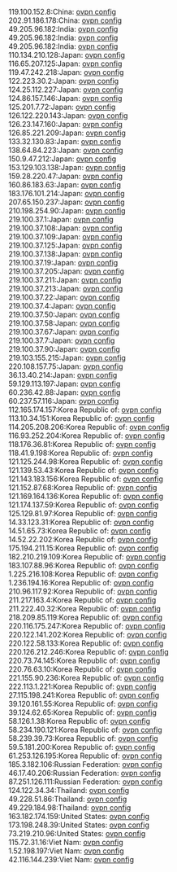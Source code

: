 119.100.152.8:China: [ovpn config](vpn/119_100_152_8.ovpn)  
202.91.186.178:China: [ovpn config](vpn/202_91_186_178.ovpn)  
49.205.96.182:India: [ovpn config](vpn/49_205_96_182.ovpn)  
49.205.96.182:India: [ovpn config](vpn/49_205_96_182.ovpn)  
49.205.96.182:India: [ovpn config](vpn/49_205_96_182.ovpn)  
110.134.210.128:Japan: [ovpn config](vpn/110_134_210_128.ovpn)  
116.65.207.125:Japan: [ovpn config](vpn/116_65_207_125.ovpn)  
119.47.242.218:Japan: [ovpn config](vpn/119_47_242_218.ovpn)  
122.223.30.2:Japan: [ovpn config](vpn/122_223_30_2.ovpn)  
124.25.112.227:Japan: [ovpn config](vpn/124_25_112_227.ovpn)  
124.86.157.146:Japan: [ovpn config](vpn/124_86_157_146.ovpn)  
125.201.7.72:Japan: [ovpn config](vpn/125_201_7_72.ovpn)  
126.122.220.143:Japan: [ovpn config](vpn/126_122_220_143.ovpn)  
126.23.147.160:Japan: [ovpn config](vpn/126_23_147_160.ovpn)  
126.85.221.209:Japan: [ovpn config](vpn/126_85_221_209.ovpn)  
133.32.130.83:Japan: [ovpn config](vpn/133_32_130_83.ovpn)  
138.64.84.223:Japan: [ovpn config](vpn/138_64_84_223.ovpn)  
150.9.47.212:Japan: [ovpn config](vpn/150_9_47_212.ovpn)  
153.129.103.138:Japan: [ovpn config](vpn/153_129_103_138.ovpn)  
159.28.220.47:Japan: [ovpn config](vpn/159_28_220_47.ovpn)  
160.86.183.63:Japan: [ovpn config](vpn/160_86_183_63.ovpn)  
183.176.101.214:Japan: [ovpn config](vpn/183_176_101_214.ovpn)  
207.65.150.237:Japan: [ovpn config](vpn/207_65_150_237.ovpn)  
210.198.254.90:Japan: [ovpn config](vpn/210_198_254_90.ovpn)  
219.100.37.1:Japan: [ovpn config](vpn/219_100_37_1.ovpn)  
219.100.37.108:Japan: [ovpn config](vpn/219_100_37_108.ovpn)  
219.100.37.109:Japan: [ovpn config](vpn/219_100_37_109.ovpn)  
219.100.37.125:Japan: [ovpn config](vpn/219_100_37_125.ovpn)  
219.100.37.138:Japan: [ovpn config](vpn/219_100_37_138.ovpn)  
219.100.37.19:Japan: [ovpn config](vpn/219_100_37_19.ovpn)  
219.100.37.205:Japan: [ovpn config](vpn/219_100_37_205.ovpn)  
219.100.37.211:Japan: [ovpn config](vpn/219_100_37_211.ovpn)  
219.100.37.213:Japan: [ovpn config](vpn/219_100_37_213.ovpn)  
219.100.37.22:Japan: [ovpn config](vpn/219_100_37_22.ovpn)  
219.100.37.4:Japan: [ovpn config](vpn/219_100_37_4.ovpn)  
219.100.37.50:Japan: [ovpn config](vpn/219_100_37_50.ovpn)  
219.100.37.58:Japan: [ovpn config](vpn/219_100_37_58.ovpn)  
219.100.37.67:Japan: [ovpn config](vpn/219_100_37_67.ovpn)  
219.100.37.7:Japan: [ovpn config](vpn/219_100_37_7.ovpn)  
219.100.37.90:Japan: [ovpn config](vpn/219_100_37_90.ovpn)  
219.103.155.215:Japan: [ovpn config](vpn/219_103_155_215.ovpn)  
220.108.157.75:Japan: [ovpn config](vpn/220_108_157_75.ovpn)  
36.13.40.214:Japan: [ovpn config](vpn/36_13_40_214.ovpn)  
59.129.113.197:Japan: [ovpn config](vpn/59_129_113_197.ovpn)  
60.236.42.88:Japan: [ovpn config](vpn/60_236_42_88.ovpn)  
60.237.57.116:Japan: [ovpn config](vpn/60_237_57_116.ovpn)  
112.165.174.157:Korea Republic of: [ovpn config](vpn/112_165_174_157.ovpn)  
113.10.34.151:Korea Republic of: [ovpn config](vpn/113_10_34_151.ovpn)  
114.205.208.206:Korea Republic of: [ovpn config](vpn/114_205_208_206.ovpn)  
116.93.252.204:Korea Republic of: [ovpn config](vpn/116_93_252_204.ovpn)  
118.176.36.81:Korea Republic of: [ovpn config](vpn/118_176_36_81.ovpn)  
118.41.9.198:Korea Republic of: [ovpn config](vpn/118_41_9_198.ovpn)  
121.125.244.98:Korea Republic of: [ovpn config](vpn/121_125_244_98.ovpn)  
121.139.53.43:Korea Republic of: [ovpn config](vpn/121_139_53_43.ovpn)  
121.143.183.156:Korea Republic of: [ovpn config](vpn/121_143_183_156.ovpn)  
121.152.87.68:Korea Republic of: [ovpn config](vpn/121_152_87_68.ovpn)  
121.169.164.136:Korea Republic of: [ovpn config](vpn/121_169_164_136.ovpn)  
121.174.137.59:Korea Republic of: [ovpn config](vpn/121_174_137_59.ovpn)  
125.129.81.97:Korea Republic of: [ovpn config](vpn/125_129_81_97.ovpn)  
14.33.123.31:Korea Republic of: [ovpn config](vpn/14_33_123_31.ovpn)  
14.51.65.73:Korea Republic of: [ovpn config](vpn/14_51_65_73.ovpn)  
14.52.22.202:Korea Republic of: [ovpn config](vpn/14_52_22_202.ovpn)  
175.194.211.15:Korea Republic of: [ovpn config](vpn/175_194_211_15.ovpn)  
182.210.219.109:Korea Republic of: [ovpn config](vpn/182_210_219_109.ovpn)  
183.107.88.96:Korea Republic of: [ovpn config](vpn/183_107_88_96.ovpn)  
1.225.216.108:Korea Republic of: [ovpn config](vpn/1_225_216_108.ovpn)  
1.236.194.16:Korea Republic of: [ovpn config](vpn/1_236_194_16.ovpn)  
210.96.117.92:Korea Republic of: [ovpn config](vpn/210_96_117_92.ovpn)  
211.217.163.4:Korea Republic of: [ovpn config](vpn/211_217_163_4.ovpn)  
211.222.40.32:Korea Republic of: [ovpn config](vpn/211_222_40_32.ovpn)  
218.209.85.119:Korea Republic of: [ovpn config](vpn/218_209_85_119.ovpn)  
220.116.175.247:Korea Republic of: [ovpn config](vpn/220_116_175_247.ovpn)  
220.122.141.202:Korea Republic of: [ovpn config](vpn/220_122_141_202.ovpn)  
220.122.58.133:Korea Republic of: [ovpn config](vpn/220_122_58_133.ovpn)  
220.126.212.246:Korea Republic of: [ovpn config](vpn/220_126_212_246.ovpn)  
220.73.74.145:Korea Republic of: [ovpn config](vpn/220_73_74_145.ovpn)  
220.76.63.10:Korea Republic of: [ovpn config](vpn/220_76_63_10.ovpn)  
221.155.90.236:Korea Republic of: [ovpn config](vpn/221_155_90_236.ovpn)  
222.113.1.221:Korea Republic of: [ovpn config](vpn/222_113_1_221.ovpn)  
27.115.198.241:Korea Republic of: [ovpn config](vpn/27_115_198_241.ovpn)  
39.120.161.55:Korea Republic of: [ovpn config](vpn/39_120_161_55.ovpn)  
39.124.62.65:Korea Republic of: [ovpn config](vpn/39_124_62_65.ovpn)  
58.126.1.38:Korea Republic of: [ovpn config](vpn/58_126_1_38.ovpn)  
58.234.190.121:Korea Republic of: [ovpn config](vpn/58_234_190_121.ovpn)  
58.239.39.73:Korea Republic of: [ovpn config](vpn/58_239_39_73.ovpn)  
59.5.181.200:Korea Republic of: [ovpn config](vpn/59_5_181_200.ovpn)  
61.253.126.195:Korea Republic of: [ovpn config](vpn/61_253_126_195.ovpn)  
185.3.182.106:Russian Federation: [ovpn config](vpn/185_3_182_106.ovpn)  
46.17.40.206:Russian Federation: [ovpn config](vpn/46_17_40_206.ovpn)  
87.251.126.111:Russian Federation: [ovpn config](vpn/87_251_126_111.ovpn)  
124.122.34.34:Thailand: [ovpn config](vpn/124_122_34_34.ovpn)  
49.228.51.86:Thailand: [ovpn config](vpn/49_228_51_86.ovpn)  
49.229.184.98:Thailand: [ovpn config](vpn/49_229_184_98.ovpn)  
163.182.174.159:United States: [ovpn config](vpn/163_182_174_159.ovpn)  
173.198.248.39:United States: [ovpn config](vpn/173_198_248_39.ovpn)  
73.219.210.96:United States: [ovpn config](vpn/73_219_210_96.ovpn)  
115.72.31.16:Viet Nam: [ovpn config](vpn/115_72_31_16.ovpn)  
1.52.198.197:Viet Nam: [ovpn config](vpn/1_52_198_197.ovpn)  
42.116.144.239:Viet Nam: [ovpn config](vpn/42_116_144_239.ovpn)  
